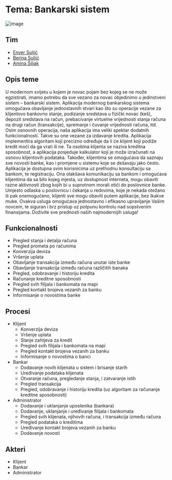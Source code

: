 # Tema: Bankarski sistem

![image](https://raw.githubusercontent.com/ooad-2019-2020/Grupa6-Bankari/master/logo%20ebank.png)

## Tim
  - [Enver Suljić](https://github.com/esuljic2)
  - [Berina Suljić](https://github.com/bsuljic1)
  - [Amina Šiljak](https://github.com/asiljak1)
  
## Opis teme

U modernom svijetu u kojem je novac pojam bez kojeg se ne može egzistirati, imamo potrebu da sve vezano za novac objedinimo u jedinstveni sistem – bankarski sistem. Aplikacija modernog bankarskog sistema omogućava obavljanje jednostavnih stvari kao što su operacije vezane za klijentovo bankovno stanje, podizanje sredstava u fizički novac (keš), depozit sredstava na račun, prebacivanje virtuelne vrijednosti stanja računa na drugi račun (transakcije), spremanje i čuvanje vrijednosti računa, itd. Osim osnovnih operacija, naša aplikacija ima veliki spektar dodatnih funkcionalnosti. Takve su one vezane za izdavanje kredita. Aplikacija implementira algoritam koji precizno određuje da li će klijent koji podiže kredit moći da ga vrati ili ne. Ta osobina klijenta se naziva kreditna sposobnost, a aplikacija posjeduje kalkulator koji je može izračunati na osnovu klijentovih podataka. Također, klijentima se omogućava da saznaju sve novosti banke, kao i promjene u sistemu koje se dešavaju jako često. Aplikacija je dostupna svim korisnicima uz prethodnu konsultaciju sa bankom, te registraciju. Ona olakšava komunikaciju sa bankom i omogućava klijentima da sa bilo kojeg mjesta, uz dostupnost interneta, mogu obaviti razne aktivnosti zbog kojih bi u suprotnom morali otići do poslovnice banke. Umjesto odlaska u poslovnicu i čekanja u redovima, koje je nekada otežano ili pak onemogućeno, klijenti sve mogu obaviti putem aplikacije, bez ikakve muke. Ovakva usluga omogućava jednostavno i efikasno upravljanje Vašim novcem, te siguran i brz pristup uz potpunu kontrolu nad sopstvenim finansijama. Doživite sve prednosti naših najmodernijih usluga!

## Funkcionalnosti 

- Pregled stanja i detalja računa
- Pregled prometa po računima
- Konverzija deviza
- Vršenje uplata
- Obavljanje transakcija između računa unutar iste banke
- Obavljanje transakcija između računa različitih banaka
- Pregled, odobravanje i historiju kredita
- Računanje kreditne sposobnosti
- Pregled svih filijala i bankomata na mapi
- Pregled kontakt brojeva vezanih za banku
- Informisanje o novostima banke

## Procesi

- Klijent
    - Konverzija deviza
    - Vršenje uplata
    - Slanje zahtjeva za kredit
    - Pregled svih filijala i bankomata na mapi
    - Pregled kontakt brojeva vezanih za banku
    - Informisanje o novostima o banci
- Bankar
    - Dodavanje novih klijenata u sistem i brisanje starih
    - Uređivanje podataka klijenata
    - Otvaranje računa, pregledanje stanja, i zatvaranje istih
    - Pregled transakcija
    - Pregled, odobravanje i historiju kredita (uz algoritam za računanje kreditne sposobnosti)
- Administrator
    - Dodavanje i uklanjanje uposlenika (bankara)
    - Dodavanje, uklanjanje i uređivanje filijala i bankomata
    - Pregled svih klijenata, njihovih računa, i transakcija između računa
    - Pregled podataka o kreditima
    - Uređivanje kontakt brojeva vezanih za banku
    - Dodavanje novosti


## Akteri

- Klijent
- Bankar
- Administrator


